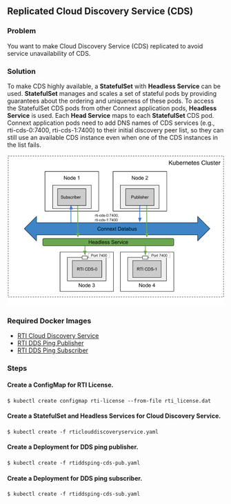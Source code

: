 ## Replicated Cloud Discovery Service (CDS)

### Problem

You want to make Cloud Discovery Service (CDS) replicated to avoid service unavailability of CDS. 

### Solution

To make CDS highly available, a **StatefulSet** with **Headless Service** can be used. **StatefulSet** manages and scales a set of stateful pods by providing guarantees about the ordering and uniqueness of these pods. To access the StatefulSet CDS pods from other Connext application pods, **Headless Service** is used. Each **Head Service** maps to each **StatefulSet** CDS pod. Connext application pods need to add DNS names of CDS services (e.g., rti-cds-0:7400, rti-cds-1:7400) to their initial discovery peer list, so they can still use an available CDS instance even when one of the CDS instances in the list fails. 

![Discovery without Multicast](cds_replicated.png)

### Required Docker Images
- [RTI Cloud Discovery Service](../dockerfiles/rti_clouddiscoveryservice)
- [RTI DDS Ping Publisher](../dockerfiles/rti_ddsping_pub)
- [RTI DDS Ping Subscriber](../dockerfiles/rti_ddsping_sub)

### Steps

#### Create a ConfigMap for RTI License.
`$ kubectl create configmap rti-license --from-file rti_license.dat`

#### Create a StatefulSet and Headless Services for Cloud Discovery Service.
`$ kubectl create -f rticlouddiscoveryservice.yaml`

#### Create a Deployment for DDS ping publisher.
`$ kubectl create -f rtiddsping-cds-pub.yaml`

#### Create a Deployment for DDS ping subscriber.
`$ kubectl create -f rtiddsping-cds-sub.yaml`
